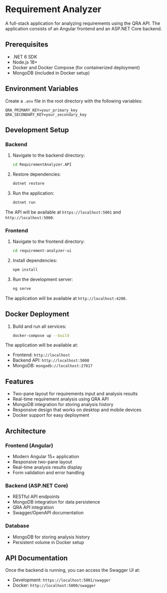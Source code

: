 # Requirement Analyzer

A full-stack application for analyzing requirements using the QRA API. The application consists of an Angular frontend and an ASP.NET Core backend.

## Prerequisites

- .NET 6 SDK
- Node.js 18+
- Docker and Docker Compose (for containerized deployment)
- MongoDB (included in Docker setup)

## Environment Variables

Create a `.env` file in the root directory with the following variables:

```env
QRA_PRIMARY_KEY=your_primary_key
QRA_SECONDARY_KEY=your_secondary_key
```

## Development Setup

### Backend

1. Navigate to the backend directory:
   ```bash
   cd RequirementAnalyzer.API
   ```

2. Restore dependencies:
   ```bash
   dotnet restore
   ```

3. Run the application:
   ```bash
   dotnet run
   ```

The API will be available at `https://localhost:5001` and `http://localhost:5000`.

### Frontend

1. Navigate to the frontend directory:
   ```bash
   cd requirement-analyzer-ui
   ```

2. Install dependencies:
   ```bash
   npm install
   ```

3. Run the development server:
   ```bash
   ng serve
   ```

The application will be available at `http://localhost:4200`.

## Docker Deployment

1. Build and run all services:
   ```bash
   docker-compose up --build
   ```

The application will be available at:
- Frontend: `http://localhost`
- Backend API: `http://localhost:5000`
- MongoDB: `mongodb://localhost:27017`

## Features

- Two-pane layout for requirements input and analysis results
- Real-time requirement analysis using QRA API
- MongoDB integration for storing analysis history
- Responsive design that works on desktop and mobile devices
- Docker support for easy deployment

## Architecture

### Frontend (Angular)
- Modern Angular 15+ application
- Responsive two-pane layout
- Real-time analysis results display
- Form validation and error handling

### Backend (ASP.NET Core)
- RESTful API endpoints
- MongoDB integration for data persistence
- QRA API integration
- Swagger/OpenAPI documentation

### Database
- MongoDB for storing analysis history
- Persistent volume in Docker setup

## API Documentation

Once the backend is running, you can access the Swagger UI at:
- Development: `https://localhost:5001/swagger`
- Docker: `http://localhost:5000/swagger`
